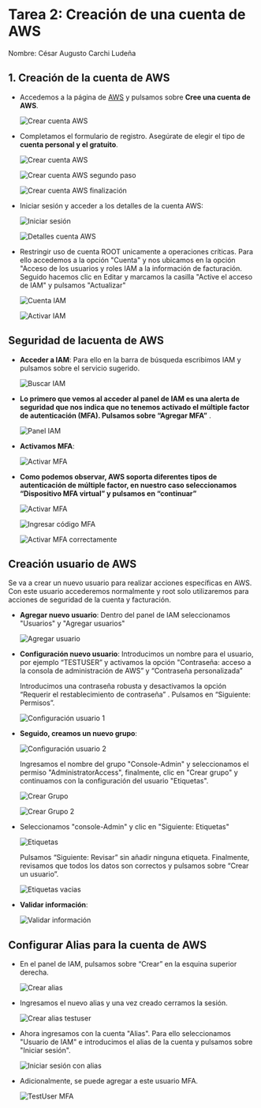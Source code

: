 # Tarea 2: Creación de una cuenta de AWS

Nombre: César Augusto Carchi Ludeña

## 1. Creación de la cuenta de AWS

* Accedemos a la página de [AWS](https://aws.amazon.com/es/) y pulsamos sobre **Cree una cuenta de AWS**.

    ![Crear cuenta AWS](./img/crear_cuenta_aws.png)

* Completamos el formulario de registro. Asegúrate de elegir el tipo de **cuenta personal y el gratuito**.

    ![Crear cuenta AWS](./img/tipo_cuenta_personal_support_plan_gratuito.png)

    ![Crear cuenta AWS segundo paso](./img/plan_soporte.png)

    ![Crear cuenta AWS finalización](./img/finalizar_creaci%C3%B3n_cuenta.png)

* Iniciar sesión y acceder a los detalles de la cuenta AWS:

    ![Iniciar sesión](./img/iniciar_sesion.png)

    ![Detalles cuenta AWS](./img/detalles_cuenta_aws.png)

* Restringir uso de cuenta ROOT unicamente a operaciones críticas. Para ello accedemos a la opción "Cuenta" y nos ubicamos en la opción "Acceso de los usuarios y roles IAM a la información de facturación. Seguido hacemos clic en Editar y marcamos la casilla "Active el acceso de IAM" y pulsamos "Actualizar"

    ![Cuenta IAM](./img/acceso_roles_IAM_cambiar_root.png)

    ![Activar IAM](./img/activar_IAM_actualizar.png)

## Seguridad de lacuenta de AWS

* **Acceder a IAM**: Para ello en la barra de búsqueda escribimos IAM y pulsamos sobre el servicio sugerido.

    ![Buscar IAM](./img/buscar_IAM.png)

* **Lo primero que vemos al acceder al panel de IAM es una alerta de seguridad que nos indica que no tenemos activado el múltiple factor de autenticación (MFA). Pulsamos sobre “Agregar MFA”** .

    ![Panel IAM](./img/panel_IAM.png)

* **Activamos MFA**:

    ![Activar MFA](./img/activar_mfa.png)

* **Como podemos observar, AWS soporta diferentes tipos de autenticación de múltiple factor, en nuestro caso seleccionamos “Dispositivo MFA virtual” y pulsamos en “continuar”**

    ![Activar MFA](./img/dispositivo_mfa_virtual.png)

    ![Ingresar código MFA](./img/ingresar_codigo_mfa.png)

    ![Activar MFA correctamente](./img/asignado_mfa_correctamente.png)

## Creación usuario de AWS

Se va a crear un nuevo usuario para realizar acciones específicas en AWS. Con este usuario accederemos normalmente y root solo utilizaremos para acciones de seguridad de la cuenta y facturación.

* **Agregar nuevo usuario**: Dentro del panel de IAM seleccionamos "Usuarios" y "Agregar usuarios"

    ![Agregar usuario](./img/agregar_usuarios.png)

* **Configuración nuevo usuario**: Introducimos un nombre para el usuario, por ejemplo “TESTUSER” y activamos la opción "Contraseña: acceso a la consola de administración de AWS” y “Contraseña personalizada”

    Introducimos una contraseña robusta y desactivamos la opción “Requerir el restablecimiento de contraseña” . Pulsamos en “Siguiente: Permisos”.

    ![Configuración usuario 1](./img/configuracion_usuario.png)

* **Seguido, creamos un nuevo grupo**:

    ![Configuración usuario 2](./img/configuracion_usuario_2.png)

    Ingresamos el nombre del grupo "Console-Admin" y seleccionamos el permiso "AdministratorAccess", finalmente, clic en "Crear grupo" y continuamos con la configuración del usuario "Etiquetas".

    ![Crear Grupo](./img/crear_grupo.png)

    ![Crear Grupo 2](./img/crear_grupo_2.png)

* Seleccionamos "console-Admin" y clic en "Siguiente: Etiquetas"

    ![Etiquetas](./img/seguir_con_etiquetas.png)

    Pulsamos “Siguiente: Revisar” sin añadir ninguna etiqueta. Finalmente, revisamos que todos los datos son correctos y pulsamos sobre “Crear un usuario”.

    ![Etiquetas vacias](./img/etiquetas_vacias_siguiente.png)

* **Validar información**:

    ![Validar información](./img/validar_informacion.png)

## Configurar Alias para la cuenta de AWS

* En el panel de IAM, pulsamos sobre “Crear” en la esquina superior derecha.

    ![Crear alias](./img/crear_alias.png)

* Ingresamos el nuevo alias y una vez creado cerramos la sesión.

    ![Crear alias testuser](./img/alias_testuser.png)

* Ahora ingresamos con la cuenta "Alias". Para ello seleccionamos "Usuario de IAM" e introducimos el alias de la cuenta y pulsamos sobre "Iniciar sesión".

    ![Iniciar sesión con alias](./img/iniciar_sesion_alias.png)

* Adicionalmente, se puede agregar a este usuario MFA.

    ![TestUser MFA](./img/testuser_mfa.png)